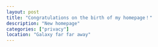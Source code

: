 ```yaml
---
layout: post
title: "Congratulations on the birth of my homepage！"
description: "New homepage"
categories: ["privacy"]
location: "Galaxy far far away"
---
```



